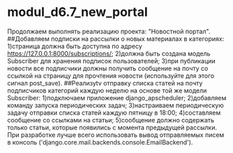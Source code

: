 # modul_d6.7_new_portal
Продолжаем выполнять реализацию проекта: "Новостной портал".
##Добавляем подписки на рассылки о новых материалах в категориях:
1)страница должна быть доступна по адресу https://127.0.0.1:8000/subscriptions/;
2)должна быть создана модель Subscriber для хранения подписок пользователей;
3)при публикации новости все подписчики должны получить сообщение на почту со ссылкой на страницу для прочтения новости (используйте для этого сигнал post_save).
##Реализуtv отправку списка статей на почту подписчиков категорий каждую неделю на основе той же модели Subscriber:
1)подключаем приложение django_apscheduler;
2)добавляем команду запуска периодических задач;
3)настраиваем периодическую задачу отправки списка статей каждую пятницу в 18:00;
4)составляем сообщение со ссылками на статьи;
5)сообщение должно содержать только статьи, которые появились с момента предыдущей рассылки.
При разработке лучше всего использовать вывод отправляемых писем в консоль ('django.core.mail.backends.console.EmailBackend').
